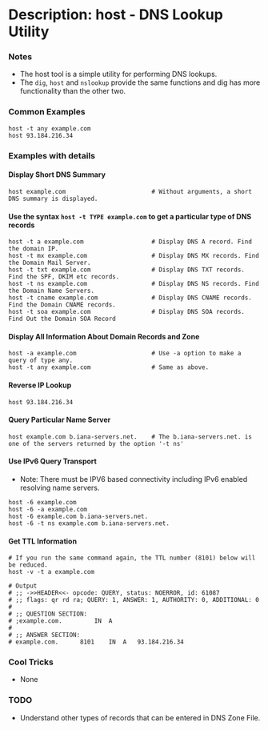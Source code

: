 # Description: host - DNS Lookup Utility

### Notes
* The host tool is a simple utility for performing DNS lookups.
* The `dig`, `host` and `nslookup` provide the same functions and dig has more functionality than the other two. 

### Common Examples
```shell
host -t any example.com
host 93.184.216.34
```

### Examples with details
#### Display Short DNS Summary
```shell
host example.com                        # Without arguments, a short DNS summary is displayed.
```

#### Use the syntax `host -t TYPE example.com` to get a particular type of DNS records
```shell
host -t a example.com                   # Display DNS A record. Find the domain IP.
host -t mx example.com                  # Display DNS MX records. Find the Domain Mail Server. 
host -t txt example.com                 # Display DNS TXT records. Find the SPF, DKIM etc records.
host -t ns example.com                  # Display DNS NS records. Find the Domain Name Servers.
host -t cname example.com               # Display DNS CNAME records. Find the Domain CNAME records.
host -t soa example.com                 # Display DNS SOA records. Find Out the Domain SOA Record
```

#### Display All Information About Domain Records and Zone
```shell
host -a example.com                     # Use -a option to make a query of type any.
host -t any example.com                 # Same as above.
```

#### Reverse IP Lookup
```shell
host 93.184.216.34
```

#### Query Particular Name Server
```shell
host example.com b.iana-servers.net.    # The b.iana-servers.net. is one of the servers returned by the option '-t ns'
```

#### Use IPv6 Query Transport
* Note: There must be IPV6 based connectivity including IPv6 enabled resolving name servers.

```shell
host -6 example.com
host -6 -a example.com
host -6 example.com b.iana-servers.net.
host -6 -t ns example.com b.iana-servers.net.
```

#### Get TTL Information
```
# If you run the same command again, the TTL number (8101) below will be reduced.
host -v -t a example.com

# Output
# ;; ->>HEADER<<- opcode: QUERY, status: NOERROR, id: 61087
# ;; flags: qr rd ra; QUERY: 1, ANSWER: 1, AUTHORITY: 0, ADDITIONAL: 0
# 
# ;; QUESTION SECTION:
# ;example.com.			IN	A
# 
# ;; ANSWER SECTION:
# example.com.		8101	IN	A	93.184.216.34
```

### Cool Tricks
* None

### TODO
* Understand other types of records that can be entered in DNS Zone File.
